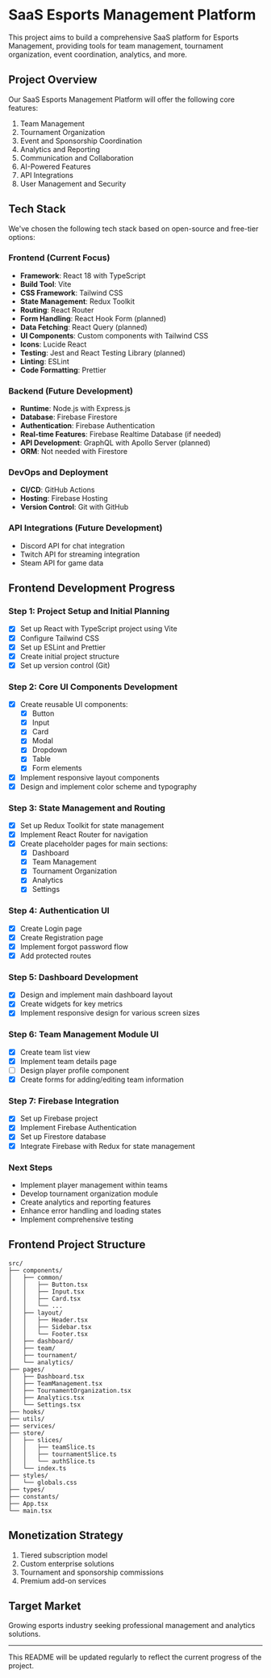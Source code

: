 # SaaS Esports Management Platform

This project aims to build a comprehensive SaaS platform for Esports Management, providing tools for team management, tournament organization, event coordination, analytics, and more.

## Project Overview

Our SaaS Esports Management Platform will offer the following core features:

1. Team Management
2. Tournament Organization
3. Event and Sponsorship Coordination
4. Analytics and Reporting
5. Communication and Collaboration
6. AI-Powered Features
7. API Integrations
8. User Management and Security

## Tech Stack

We've chosen the following tech stack based on open-source and free-tier options:

### Frontend (Current Focus)
- **Framework**: React 18 with TypeScript
- **Build Tool**: Vite
- **CSS Framework**: Tailwind CSS
- **State Management**: Redux Toolkit
- **Routing**: React Router
- **Form Handling**: React Hook Form (planned)
- **Data Fetching**: React Query (planned)
- **UI Components**: Custom components with Tailwind CSS
- **Icons**: Lucide React
- **Testing**: Jest and React Testing Library (planned)
- **Linting**: ESLint
- **Code Formatting**: Prettier

### Backend (Future Development)
- **Runtime**: Node.js with Express.js
- **Database**: Firebase Firestore
- **Authentication**: Firebase Authentication
- **Real-time Features**: Firebase Realtime Database (if needed)
- **API Development**: GraphQL with Apollo Server (planned)
- **ORM**: Not needed with Firestore

### DevOps and Deployment
- **CI/CD**: GitHub Actions
- **Hosting**: Firebase Hosting
- **Version Control**: Git with GitHub

### API Integrations (Future Development)
- Discord API for chat integration
- Twitch API for streaming integration
- Steam API for game data

## Frontend Development Progress

### Step 1: Project Setup and Initial Planning
- [x] Set up React with TypeScript project using Vite
- [x] Configure Tailwind CSS
- [x] Set up ESLint and Prettier
- [x] Create initial project structure
- [x] Set up version control (Git)

### Step 2: Core UI Components Development
- [x] Create reusable UI components:
  - [x] Button
  - [x] Input
  - [x] Card
  - [x] Modal
  - [x] Dropdown
  - [x] Table
  - [x] Form elements
- [x] Implement responsive layout components
- [x] Design and implement color scheme and typography

### Step 3: State Management and Routing
- [x] Set up Redux Toolkit for state management
- [x] Implement React Router for navigation
- [x] Create placeholder pages for main sections:
  - [x] Dashboard
  - [x] Team Management
  - [x] Tournament Organization
  - [x] Analytics
  - [x] Settings

### Step 4: Authentication UI
- [x] Create Login page
- [x] Create Registration page
- [x] Implement forgot password flow
- [x] Add protected routes

### Step 5: Dashboard Development
- [x] Design and implement main dashboard layout
- [x] Create widgets for key metrics
- [x] Implement responsive design for various screen sizes

### Step 6: Team Management Module UI
- [x] Create team list view
- [x] Implement team details page
- [ ] Design player profile component
- [x] Create forms for adding/editing team information

### Step 7: Firebase Integration
- [x] Set up Firebase project
- [x] Implement Firebase Authentication
- [x] Set up Firestore database
- [x] Integrate Firebase with Redux for state management

### Next Steps
- Implement player management within teams
- Develop tournament organization module
- Create analytics and reporting features
- Enhance error handling and loading states
- Implement comprehensive testing

## Frontend Project Structure

```
src/
├── components/
│   ├── common/
│   │   ├── Button.tsx
│   │   ├── Input.tsx
│   │   ├── Card.tsx
│   │   └── ...
│   ├── layout/
│   │   ├── Header.tsx
│   │   ├── Sidebar.tsx
│   │   └── Footer.tsx
│   ├── dashboard/
│   ├── team/
│   ├── tournament/
│   └── analytics/
├── pages/
│   ├── Dashboard.tsx
│   ├── TeamManagement.tsx
│   ├── TournamentOrganization.tsx
│   ├── Analytics.tsx
│   └── Settings.tsx
├── hooks/
├── utils/
├── services/
├── store/
│   ├── slices/
│   │   ├── teamSlice.ts
│   │   ├── tournamentSlice.ts
│   │   └── authSlice.ts
│   └── index.ts
├── styles/
│   └── globals.css
├── types/
├── constants/
├── App.tsx
└── main.tsx
```

## Monetization Strategy
1. Tiered subscription model
2. Custom enterprise solutions
3. Tournament and sponsorship commissions
4. Premium add-on services

## Target Market
Growing esports industry seeking professional management and analytics solutions.

---

This README will be updated regularly to reflect the current progress of the project.
